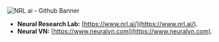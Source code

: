 ![NRL ai - Github Banner](https://github.com/nrl-ai/.github/assets/18329471/e9d60d38-3ed1-4e83-9f86-62b3eda959d3)

- **Neural Research Lab:** [https://www.nrl.ai/](https://www.nrl.ai/).
- **Neural VN:** [https://www.neuralvn.com](https://www.neuralvn.com).
